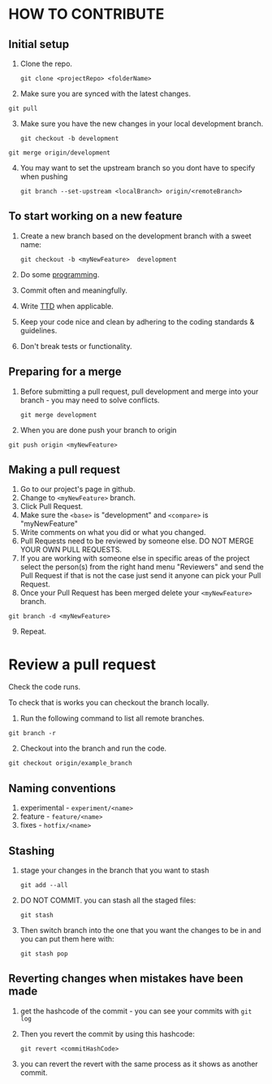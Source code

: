 # HOW TO CONTRIBUTE


## Initial setup
1. Clone the repo.

	`git clone <projectRepo> <folderName>`

2. Make sure you are synced with the latest changes.

  `git pull`

3. Make sure you have the new changes in your local development branch.

	`git checkout -b development`

  `git merge origin/development`

4. You may want to set the upstream branch so you dont have to specify when pushing

	`git branch --set-upstream <localBranch> origin/<remoteBranch>`


## To start working on a new feature
1. Create a new branch based on the development branch with a sweet name:

	`git checkout -b <myNewFeature>  development`

2. Do some [programming](http://programming-motherfucker.com).
3. Commit often and meaningfully.
4. Write [TTD](http://) when applicable.
5. Keep your code nice and clean by adhering to the coding standards & guidelines.
6. Don't break tests or functionality.


## Preparing for a merge
1. Before submitting a pull request, pull development and merge into your branch - you may need to solve conflicts.

	`git merge development`

2. When you are done push your branch to origin

  `git push origin <myNewFeature>`


## Making a pull request
1. Go to our project's page in github.
2. Change to `<myNewFeature>` branch.
3. Click Pull Request.
4. Make sure the `<base>` is "development" and `<compare>` is "myNewFeature"
5. Write comments on what you did or what you changed.
6. Pull Requests need to be reviewed by someone else. DO NOT MERGE YOUR OWN PULL REQUESTS.
7. If you are working with someone else in specific areas of the project select the person(s)
  from the right hand menu "Reviewers" and send the Pull Request if that is not the case just
  send it anyone can pick your Pull Request.
8. Once your Pull Request has been merged delete your `<myNewFeature>` branch.

  `git branch -d <myNewFeature>`

9. Repeat.  

# Review a pull request

Check the code runs.

To check that is works you can checkout the branch locally.

1. Run the following command to list all remote branches.

`git branch -r`

2. Checkout into the branch and run the code.

`git checkout origin/example_branch`


## Naming conventions
1. experimental - `experiment/<name>`
2. feature - `feature/<name>`
3. fixes - `hotfix/<name>`


## Stashing
1. stage your changes in the branch that you want to stash

	`git add --all`

2. DO NOT COMMIT. you can stash all the staged files:

	`git stash`

3. Then switch branch into the one that you want the changes to be in and you can put them here with:

	`git stash pop`


## Reverting changes when mistakes have been made
1. get the hashcode of the commit - you can see your commits with `git log`
2. Then you revert the commit by using this hashcode:

	`git revert <commitHashCode>`

3. you can revert the revert with the same process as it shows as another commit.